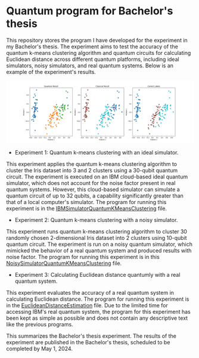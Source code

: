 # Quantum program for Bachelor's thesis
This repository stores the program I have developed for the experiment in my Bachelor's thesis. The experiment aims to test the accuracy of the quantum k-means
clustering algorithm and quantum circuits for calculating Euclidean distance across different quantum platforms, including ideal simulators, noisy simulators, 
and real quantum systems. Below is an example of the experiment's results.

![Experiment's result example](cloud_simulator_3.png)
* Experiment 1: Quantum k-means clustering with an ideal simulator.
  
This experiment applies the quantum k-means clustering algorithm to cluster the Iris dataset into 3 and 2 clusters using a 30-qubit quantum circuit. The experiment
is executed on an IBM cloud-based ideal quantum simulator, which does not account for the noise factor present in real quantum systems. However, this cloud-based 
simulator can simulate a quantum circuit of up to 32 qubits, a capability significantly greater than that of a local computer's simulator. The program for running 
this experiment is in the [IBMSimulatorQuantumKMeansClustering](IBMSimulatorQuantumKMeansClustering.ipynb) file.
* Experiment 2: Quantum k-means clustering with a noisy simulator.

This experiment runs quantum k-means clustering algorithm to cluster 30 randomly chosen 2-dimensional Iris dataset into 2 clusters using 10-qubit quantum circuit.
The experiment is run on a noisy quantum simulator, which mimicked the behavior of a real quantum system and produced results with noise factor. The program 
for running this experiment is in this [NoisySimulatorQuantumKMeansClustering](NoisySimulatorQuantumKMeansClustering.ipynb) file.
* Experiment 3: Calculating Euclidean distance quantumly with a real quantum system.

This experiment evaluates the accuracy of a real quantum system in calculating Euclidean distance. The program for running this experiment is in the
[EuclideanDistanceEstimation](EuclideanDistanceEstimation.ipynb) file.  Due to the limited time for accessing IBM's real quantum system, the program for this experiment
has been kept as simple as possible and does not contain any descriptive text like the previous programs.

This summarizes the Bachelor's thesis experiment. The results of the experiment are published in the Bachelor's thesis, scheduled to be completed by May 1, 2024.
